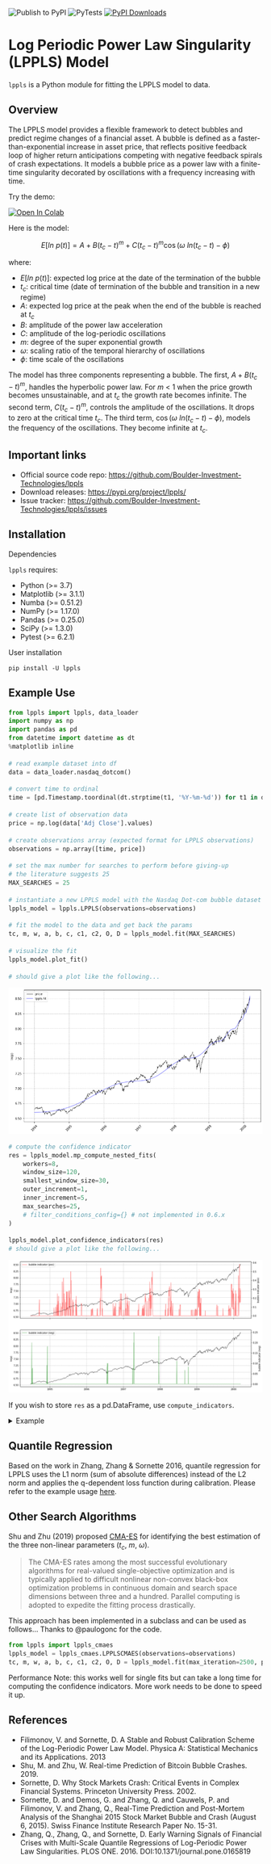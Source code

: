 ![Publish to PyPI](https://github.com/Boulder-Investment-Technologies/lppls/actions/workflows/publish-to-pypi.yml/badge.svg?branch=master)
![PyTests](https://github.com/Boulder-Investment-Technologies/lppls/actions/workflows/pytest.yml/badge.svg?branch=master)
[![PyPI Downloads](https://img.shields.io/pypi/dm/lppls?color=blue&style=plastic)](https://pypi.org/project/lppls/)


# Log Periodic Power Law Singularity (LPPLS) Model 
`lppls` is a Python module for fitting the LPPLS model to data.


## Overview
The LPPLS model provides a flexible framework to detect bubbles and predict regime changes of a financial asset. A bubble is defined as a faster-than-exponential increase in asset price, that reflects positive feedback loop of higher return anticipations competing with negative feedback spirals of crash expectations. It models a bubble price as a power law with a finite-time singularity decorated by oscillations with a frequency increasing with time. 

Try the demo: 

[![Open In Colab](https://colab.research.google.com/assets/colab-badge.svg)](https://colab.research.google.com/drive/1Qvbdj4DGNcC9Oop9mA6Vzdvsoec6k2I0?usp=sharing)

Here is the model:

```math
E[ln\ p(t)] = A + B(t_c-t)^{m}+C(t_c-t)^{m}\cos(\omega\ ln(t_c-t) - \phi)
```

  where:

  - $E[ln\ p(t)]$: expected log price at the date of the termination of the bubble
  - $t_c$: critical time (date of termination of the bubble and transition in a new regime) 
  - $A$: expected log price at the peak when the end of the bubble is reached at $t_c$
  - $B$: amplitude of the power law acceleration
  - $C$: amplitude of the log-periodic oscillations
  - $m$: degree of the super exponential growth
  - $\omega$: scaling ratio of the temporal hierarchy of oscillations
  - $\phi$: time scale of the oscillations
    
The model has three components representing a bubble. The first, $A+B(t_c-t)^{m}$, handles the hyperbolic power law. For $m$ < 1 when the price growth becomes unsustainable, and at $t_c$ the growth rate becomes infinite. The second term, $C(t_c-t)^{m}$, controls the amplitude of the oscillations. It drops to zero at the critical time $t_c$. The third term, $\cos(\omega\ ln(t_c-t) - \phi)$, models the frequency of the oscillations. They become infinite at $t_c$.

## Important links
 - Official source code repo: https://github.com/Boulder-Investment-Technologies/lppls
 - Download releases: https://pypi.org/project/lppls/
 - Issue tracker: https://github.com/Boulder-Investment-Technologies/lppls/issues

## Installation
Dependencies

`lppls` requires:
 - Python (>= 3.7)
 - Matplotlib (>= 3.1.1)
 - Numba (>= 0.51.2)
 - NumPy (>= 1.17.0)
 - Pandas (>= 0.25.0)
 - SciPy (>= 1.3.0)
 - Pytest (>= 6.2.1)

User installation
```
pip install -U lppls
```

## Example Use
```python
from lppls import lppls, data_loader
import numpy as np
import pandas as pd
from datetime import datetime as dt
%matplotlib inline

# read example dataset into df 
data = data_loader.nasdaq_dotcom()

# convert time to ordinal
time = [pd.Timestamp.toordinal(dt.strptime(t1, '%Y-%m-%d')) for t1 in data['Date']]

# create list of observation data
price = np.log(data['Adj Close'].values)

# create observations array (expected format for LPPLS observations)
observations = np.array([time, price])

# set the max number for searches to perform before giving-up
# the literature suggests 25
MAX_SEARCHES = 25

# instantiate a new LPPLS model with the Nasdaq Dot-com bubble dataset
lppls_model = lppls.LPPLS(observations=observations)

# fit the model to the data and get back the params
tc, m, w, a, b, c, c1, c2, O, D = lppls_model.fit(MAX_SEARCHES)

# visualize the fit
lppls_model.plot_fit()

# should give a plot like the following...
```

![LPPLS Fit to the Nasdaq Dataset](https://raw.githubusercontent.com/Boulder-Investment-Technologies/lppls/master/img/dotcom_lppls_fit.png)

```python
# compute the confidence indicator
res = lppls_model.mp_compute_nested_fits(
    workers=8,
    window_size=120, 
    smallest_window_size=30, 
    outer_increment=1, 
    inner_increment=5, 
    max_searches=25,
    # filter_conditions_config={} # not implemented in 0.6.x
)

lppls_model.plot_confidence_indicators(res)
# should give a plot like the following...
```
![LPPLS Confidnce Indicator](https://raw.githubusercontent.com/Boulder-Investment-Technologies/lppls/master/img/dotcom_confidence_indicator.png)

If you wish to store `res` as a pd.DataFrame, use `compute_indicators`.
<details>
  <summary>Example</summary>

  ```python
  res_df = lppls_model.compute_indicators(res)
  res_df
  # gives the following...
  ```
  <img src="https://raw.githubusercontent.com/Boulder-Investment-Technologies/lppls/master/img/compute_indicator_df.png"  width="500"/>
  
</details>

## Quantile Regression
Based on the work in Zhang, Zhang & Sornette 2016, quantile regression for LPPLS uses the L1 norm (sum of absolute differences) instead of the L2 norm
and applies the q-dependent loss function during calibration. Please refer to the example usage [here](https://github.com/Boulder-Investment-Technologies/lppls/blob/master/notebooks/quantile_regression.ipynb). 

## Other Search Algorithms
Shu and Zhu (2019) proposed [CMA-ES](https://en.wikipedia.org/wiki/CMA-ES) for identifying the best estimation of the three non-linear parameters ($t_c$, $m$, $\omega$).
> The CMA-ES rates among the most successful evolutionary
algorithms for real-valued single-objective optimization and is typically applied to difficult
nonlinear non-convex black-box optimization problems in continuous domain and search space
dimensions between three and a hundred. Parallel computing is adopted to expedite the fitting
process drastically.

This approach has been implemented in a subclass and can be used as follows...
Thanks to @paulogonc for the code.
```python
from lppls import lppls_cmaes
lppls_model = lppls_cmaes.LPPLSCMAES(observations=observations)
tc, m, w, a, b, c, c1, c2, O, D = lppls_model.fit(max_iteration=2500, pop_size=4)
```
Performance Note: this works well for single fits but can take a long time for computing the confidence indicators. More work needs to be done to speed it up. 
## References
 - Filimonov, V. and Sornette, D. A Stable and Robust Calibration Scheme of the Log-Periodic Power Law Model. Physica A: Statistical Mechanics and its Applications. 2013
 - Shu, M. and Zhu, W. Real-time Prediction of Bitcoin Bubble Crashes. 2019.
 - Sornette, D. Why Stock Markets Crash: Critical Events in Complex Financial Systems. Princeton University Press. 2002.
 - Sornette, D. and Demos, G. and Zhang, Q. and Cauwels, P. and Filimonov, V. and Zhang, Q., Real-Time Prediction and Post-Mortem Analysis of the Shanghai 2015 Stock Market Bubble and Crash (August 6, 2015). Swiss Finance Institute Research Paper No. 15-31.
 - Zhang, Q., Zhang, Q., and Sornette, D. Early Warning Signals of Financial Crises with Multi-Scale Quantile Regressions of Log-Periodic Power Law Singularities. PLOS ONE. 2016. DOI:10.1371/journal.pone.0165819